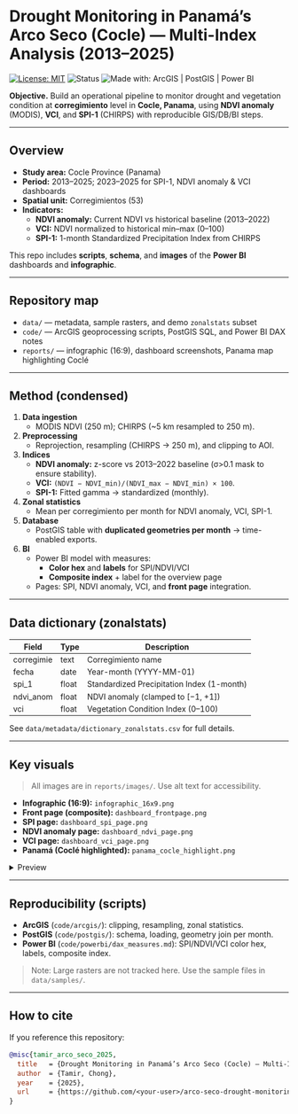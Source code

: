 # Drought Monitoring in Panamá’s Arco Seco (Cocle) — Multi-Index Analysis (2013–2025)

[![License: MIT](https://img.shields.io/badge/License-MIT-green.svg)](#license)
![Status](https://img.shields.io/badge/Status-Completed-blue)
![Made with: ArcGIS | PostGIS | Power BI](https://img.shields.io/badge/Tools-ArcGIS%20%7C%20PostGIS%20%7C%20Power%20BI-informational)

**Objective.** Build an operational pipeline to monitor drought and vegetation condition at **corregimiento** level in **Cocle, Panama**, using **NDVI anomaly** (MODIS), **VCI**, and **SPI-1** (CHIRPS) with reproducible GIS/DB/BI steps.

---

## Overview

- **Study area:** Cocle Province (Panama)  
- **Period:** 2013–2025; 2023–2025 for SPI-1, NDVI anomaly & VCI dashboards  
- **Spatial unit:** Corregimientos (53)  
- **Indicators:**
  - **NDVI anomaly:** Current NDVI vs historical baseline (2013–2022)
  - **VCI:** NDVI normalized to historical min–max (0–100)
  - **SPI-1:** 1-month Standardized Precipitation Index from CHIRPS

This repo includes **scripts**, **schema**, and **images** of the **Power BI** dashboards and **infographic**.

---

## Repository map

- `data/` — metadata, sample rasters, and demo `zonalstats` subset  
- `code/` — ArcGIS geoprocessing scripts, PostGIS SQL, and Power BI DAX notes  
- `reports/` — infographic (16:9), dashboard screenshots, Panama map highlighting Coclé  

---

## Method (condensed)

1. **Data ingestion**
   - MODIS NDVI (250 m); CHIRPS (~5 km resampled to 250 m).
2. **Preprocessing**
   - Reprojection, resampling (CHIRPS → 250 m), and clipping to AOI.
3. **Indices**
   - **NDVI anomaly:** z-score vs 2013–2022 baseline (σ>0.1 mask to ensure stability).
   - **VCI:** `(NDVI − NDVI_min)/(NDVI_max − NDVI_min) × 100`.
   - **SPI-1:** Fitted gamma → standardized (monthly).
4. **Zonal statistics**
   - Mean per corregimiento per month for NDVI anomaly, VCI, SPI-1.
5. **Database**
   - PostGIS table with **duplicated geometries per month** → time-enabled exports.
6. **BI**
   - Power BI model with measures:
     - **Color hex** and **labels** for SPI/NDVI/VCI
     - **Composite index** + label for the overview page
   - Pages: SPI, NDVI anomaly, VCI, and **front page** integration.

---

## Data dictionary (zonalstats)

| Field          | Type    | Description                                |
|----------------|---------|--------------------------------------------|
| corregimie     | text    | Corregimiento name                         |
| fecha          | date    | Year-month (YYYY-MM-01)                    |
| spi_1          | float   | Standardized Precipitation Index (1-month) |
| ndvi_anom      | float   | NDVI anomaly (clamped to [−1, +1])         |
| vci            | float   | Vegetation Condition Index (0–100)         |

See `data/metadata/dictionary_zonalstats.csv` for full details.

---

## Key visuals

> All images are in `reports/images/`. Use alt text for accessibility.

- **Infographic (16:9):** `infographic_16x9.png`  
- **Front page (composite):** `dashboard_frontpage.png`  
- **SPI page:** `dashboard_spi_page.png`  
- **NDVI anomaly page:** `dashboard_ndvi_page.png`  
- **VCI page:** `dashboard_vci_page.png`  
- **Panamá (Coclé highlighted):** `panama_cocle_highlight.png`

<details>
<summary>Preview</summary>

![Infographic overview](reports/images/infographic_16x9.png "Infographic: objectives, data, methods, and findings")

</details>

---

## Reproducibility (scripts)

- **ArcGIS** (`code/arcgis/`): clipping, resampling, zonal statistics.
- **PostGIS** (`code/postgis/`): schema, loading, geometry join per month.
- **Power BI** (`code/powerbi/dax_measures.md`): SPI/NDVI/VCI color hex, labels, composite index.

> Note: Large rasters are not tracked here. Use the sample files in `data/samples/`.

---

## How to cite

If you reference this repository:

```bibtex
@misc{tamir_arco_seco_2025,
  title   = {Drought Monitoring in Panamá’s Arco Seco (Cocle) — Multi-Index Analysis (2013–2025)},
  author  = {Tamir, Chong},
  year    = {2025},
  url     = {https://github.com/<your-user>/arco-seco-drought-monitoring}
}
```
